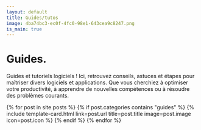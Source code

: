 ```yaml
---
layout: default
title: Guides/tutos
image: 4ba74bc3-ec0f-4fc0-98e1-643cea9c8247.png
is_main: true
---
```


# Guides.

Guides et tutoriels logiciels ! Ici, retrouvez conseils, astuces et étapes pour maîtriser divers logiciels et applications. Que vous cherchiez à optimiser votre productivité, à apprendre de nouvelles compétences ou à résoudre des problèmes courants.

<div class="row row-cols-1 row-cols-md-2 g-4">
{% for post in site.posts %}
  {% if post.categories contains "guides" %}
    {% include template-card.html link=post.url title=post.title image=post.image icon=post.icon %}
  {% endif %}
{% endfor %}
</div>

<br>
<br>